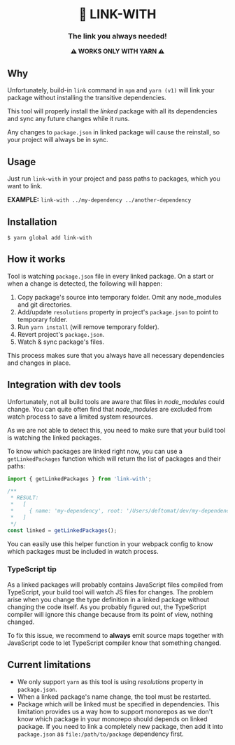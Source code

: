 <h1 align="center">🔗 LINK-WITH</h1>

<h3 align="center">The link you always needed!</h3>

<p align="center"><strong>⚠️ WORKS ONLY WITH YARN ⚠️</strong></p>

## Why

Unfortunately, build-in `link` command in `npm` and `yarn (v1)` will link your package without
installing the transitive dependencies.

This tool will properly install the _linked_ package with all its dependencies and sync any future changes while it runs.

Any changes to `package.json` in linked package will cause the reinstall,
so your project will always be in sync.

## Usage

Just run `link-with` in your project and pass paths to packages, which you want to link.

**EXAMPLE:** `link-with ../my-dependency ../another-dependency`

## Installation

```
$ yarn global add link-with
```

## How it works

Tool is watching `package.json` file in every linked package. On a start or when a change is detected, the following will happen:

1. Copy package's source into temporary folder. Omit any node_modules and git directories.
2. Add/update `resolutions` property in project's `package.json` to point to temporary folder.
3. Run `yarn install` (will remove temporary folder).
4. Revert project's `package.json`.
5. Watch & sync package's files.

This process makes sure that you always have all necessary dependencies and changes in place.

## Integration with dev tools

Unfortunately, not all build tools are aware that files in _node_modules_ could change.
You can quite often find that _node_modules_ are excluded from watch process to save a limited system resources.

As we are not able to detect this, you need to make sure that your build tool is watching
the linked packages.

To know which packages are linked right now, you can use a `getLinkedPackages` function which will return the list of packages and their paths:

```js
import { getLinkedPackages } from 'link-with';

/**
 * RESULT:
 *   [
 *     { name: 'my-dependency', root: '/Users/deftomat/dev/my-dependency' }
 *   ]
 */
const linked = getLinkedPackages();
```

You can easily use this helper function in your webpack config to know which packages must be included in watch process.

### TypeScript tip

As a linked packages will probably contains JavaScript files compiled from TypeScript, your build tool will watch JS files for changes. The problem arise when you change the type definition in a linked package without changing the code itself. As you probably figured out, the TypeScript compiler will ignore this change because from its point of view, nothing changed.

To fix this issue, we recommend to **always** emit source maps together with JavaScript code to let TypeScript compiler know that something changed.

## Current limitations

- We only support `yarn` as this tool is using _resolutions_ property in `package.json`.
- When a linked package's name change, the tool must be restarted.
- Package which will be linked must be specified in dependencies.
  This limitation provides us a way how to support monorepos as we don't know which package in your monorepo should depends on linked package. If you need to link a completely new package, then add it into `package.json` as `file:/path/to/package` dependency first.
